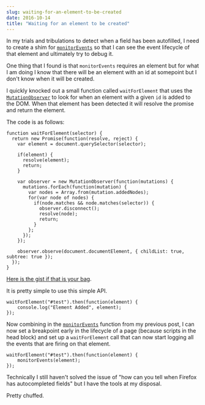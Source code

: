 ```yaml
---
slug: waiting-for-an-element-to-be-created
date: 2016-10-14
title: "Waiting for an element to be created"
---
```


In my trials and tribulations to detect when a field has been autofilled,
I need to create a shim for [`monitorEvents`](/monitoring-all-events-on-an-element)
so that I can see the event lifecycle of that element and ultimately try to
debug it.

One thing that I found is that `monitorEvents` requires an element but for what
I am doing I know that there will be an element with an id at somepoint but
I don't know when it will be created.

I quickly knocked out a small function called `waitForElement` that uses
the [`MutationObserver`](https://developer.mozilla.org/en-US/docs/Web/API/MutationObserver)
to look for when an element with a given `id` is added to the DOM. When that
element has been detected it will resolve the promise and return the element.

The code is as follows:

```
function waitForElement(selector) {
  return new Promise(function(resolve, reject) {
    var element = document.querySelector(selector);

    if(element) {
      resolve(element);
      return;
    }

    var observer = new MutationObserver(function(mutations) {
      mutations.forEach(function(mutation) {
        var nodes = Array.from(mutation.addedNodes);
        for(var node of nodes) {
          if(node.matches && node.matches(selector)) {
            observer.disconnect();
            resolve(node);
            return;
          }
        };
      });
    });

    observer.observe(document.documentElement, { childList: true, subtree: true });
  });
}
```
[Here is the gist if that is your bag](https://gist.github.com/PaulKinlan/2d7cd4e78a63a97387137a0a9fb7ee6e).

It is pretty simple to use this simple API.

```
waitForElement("#test").then(function(element) {
    console.log("Element Added", element);
});
```

Now combining in the [`monitorEvents`](/monitoring-all-events-on-an-element)
function from my previous post, I can now set a breakpoint early in the
lifecycle of a page (because scripts in the head block) and set up a
`waitForElement` call that can now start logging all the events that are
firing on that element.

```
waitForElement("#test").then(function(element) {
    monitorEvents(element);
});
```

Technically I still haven't solved the issue of "how can you tell when Firefox
has autocompleted fields" but I have the tools at my disposal.

Pretty chuffed.